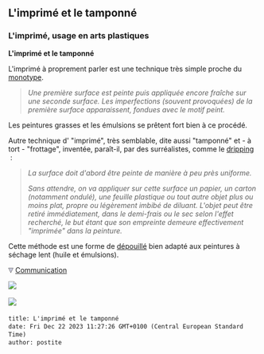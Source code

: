 ## L'imprimé et le tamponné
### L'imprimé, usage en arts plastiques
 **L'imprimé et le tamponné**

L'imprimé à proprement parler est une technique très simple proche du [monotype](monotype.html).

> _Une première surface est peinte puis appliquée encore fraîche sur une seconde surface. Les imperfections (souvent provoquées) de la première surface apparaissent, fondues avec le motif peint._

Les peintures grasses et les émulsions se prêtent fort bien à ce procédé.

Autre technique d' "imprimé", très semblable, dite aussi "tamponné" et - à tort - "frottage", inventée, paraît-il, par des surréalistes, comme le [dripping](dripping.html)  :

> _La surface doit d'abord être peinte de manière à peu près uniforme._
> 
> _Sans attendre, on va appliquer sur cette surface un papier, un carton (notamment ondulé), une feuille plastique ou tout autre objet plus ou moins plat, propre ou légèrement imbibé de diluant. L'objet peut être retiré immédiatement, dans le demi-frais ou le sec selon l'effet recherché, le but étant que son empreinte demeure effectivement "imprimée" dans la peinture._

Cette méthode est une forme de [dépouillé](depouille.html) bien adapté aux peintures à séchage lent (huile et émulsions).



![](images/flechebas.gif) [Communication](http://www.artrealite.com/annonceurs.htm) 

[![](https://cbonvin.fr/sites/regie.artrealite.com/visuels/campagne1.png)](index-2.html#20131014)

![](https://cbonvin.fr/sites/regie.artrealite.com/visuels/campagne2.png)
```
title: L'imprimé et le tamponné
date: Fri Dec 22 2023 11:27:26 GMT+0100 (Central European Standard Time)
author: postite
```
